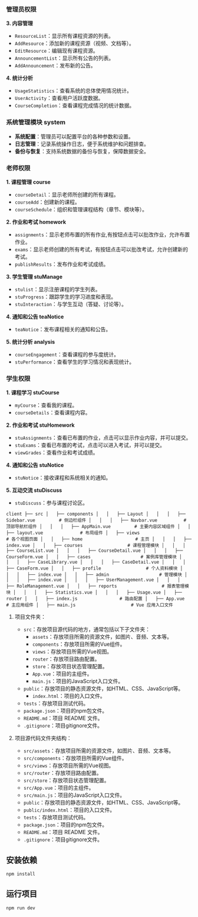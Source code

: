 ### 管理员权限

**3. 内容管理**
   - `ResourceList`：显示所有课程资源的列表。
   - `AddResource`：添加新的课程资源（视频、文档等）。
   - `EditResource`：编辑现有课程资源。
   - `AnnouncementList`：显示所有公告的列表。
   - `AddAnnouncement`：发布新的公告。

**4. 统计分析**
   - `UsageStatistics`：查看系统的总体使用情况统计。
   - `UserActivity`：查看用户活跃度数据。
   - `CourseCompletion`：查看课程完成情况的统计数据。

### 系统管理模块  system

- **系统配置**：管理员可以配置平台的各种参数和设置。
- **日志管理**：记录系统操作日志，便于系统维护和问题排查。
- **备份与恢复**：支持系统数据的备份与恢复，保障数据安全。

### 老师权限

**1. 课程管理  course**
   - `courseDetail`：显示老师所创建的所有课程。
   - `courseAdd`：创建新的课程。
   - `courseSchedule`：组织和管理课程结构（章节、模块等）。

**2. 作业和考试  homework**
   - `assignments`：显示老师布置的所有作业,有按钮点击可以批改作业，允许布置作业。
   - `exams`：显示老师创建的所有考试，有按钮点击可以批改考试，允许创建新的考试。
   - `publishResults`：发布作业和考试成绩。

**3. 学生管理  stuManage**
   - `stulist`：显示注册课程的学生列表。
   - `stuProgress`：跟踪学生的学习进度和表现。
   - `stuInteraction`：与学生互动（答疑、讨论等）。

**4. 通知和公告 teaNotice**
   - `teaNotice`：发布课程相关的通知和公告。

**5. 统计分析  analysis**
   - `courseEngagement`：查看课程的参与度统计。
   - `stuPerformance`：查看学生的学习情况和表现统计。

### 学生权限

**1. 课程学习  stuCourse**
   - `myCourse`：查看我的课程。
   - `courseDetails`：查看课程内容。

**2. 作业和考试 stuHomework**
   - `stuAssignments`：查看已布置的作业，点击可以显示作业内容，并可以提交。
   - `stuExams`：查看已布置的考试，点击可以进入考试，并可以提交。
   - `viewGrades`：查看作业和考试成绩。

**4. 通知和公告 stuNotice** 
   - `stuNotice`：接收课程和系统相关的通知。

**5. 互动交流 stuDiscuss**
   - `stuDiscuss`：参与课程讨论区。      
 
`
client
├── src
│   ├── components
│   │   ├── Layout
│   │   │   ├── Sidebar.vue         # 侧边栏组件
│   │   │   ├── Navbar.vue          # 顶部导航栏组件
│   │   │   ├── AppMain.vue         # 主要内容区域组件
│   │   ├── layout.vue              # 布局组件
│   ├── views                       # 各个视图页面
│   │   ├── home                    # 主页
│   │   │   ├── index.vue
│   │   ├── courses                 # 课程管理模块
│   │   │   ├── CourseList.vue
│   │   │   ├── CourseDetail.vue
│   │   │   ├── CourseForm.vue
│   │   ├── cases                   # 案例库管理模块
│   │   │   ├── CaseLibrary.vue
│   │   │   ├── CaseDetail.vue
│   │   │   ├── CaseForm.vue
│   │   ├── profile                 # 个人资料模块
│   │   │   ├── index.vue
│   │   ├── admin                   # 管理模块
│   │   │   ├── index.vue
│   │   │   ├── UserManagement.vue
│   │   │   ├── RoleManagement.vue
│   │   ├── reports                 # 报表管理模块
│   │   │   ├── Statistics.vue
│   │   │   ├── Usage.vue
│   ├── router
│   │   ├── index.js                # 路由配置
│   ├── App.vue                     # 主应用组件
│   ├── main.js                     # Vue 应用入口文件
`

1. 项目文件夹：
   - `src`：存放项目源代码的地方，通常包括以下子文件夹：
       - `assets`：存放项目所需的资源文件，如图片、音频、文本等。
       - `components`：存放项目所需的Vue组件。
       - `views`：存放项目所需的Vue视图。
       - `router`：存放项目路由配置。
       - `store`：存放项目状态管理配置。
       - `App.vue`：项目的主组件。
       - `main.js`：项目的JavaScript入口文件。
   - `public`：存放项目的静态资源文件，如HTML、CSS、JavaScript等。
       - `index.html`：项目的入口文件。
   - `tests`：存放项目测试代码。
   - `package.json`：项目的npm包文件。
   - `README.md`：项目 README 文件。
   - `.gitignore`：项目gitignore文件。

2. 项目源代码文件夹结构：
   - `src/assets`：存放项目所需的资源文件，如图片、音频、文本等。
   - `src/components`：存放项目所需的Vue组件。
   - `src/views`：存放项目所需的Vue视图。
   - `src/router`：存放项目路由配置。
   - `src/store`：存放项目状态管理配置。
   - `src/App.vue`：项目的主组件。
   - `src/main.js`：项目的JavaScript入口文件。
   - `public`：存放项目的静态资源文件，如HTML、CSS、JavaScript等。
   - `public/index.html`：项目的入口文件。
   - `tests`：存放项目测试代码。
   - `package.json`：项目的npm包文件。
   - `README.md`：项目 README 文件。
   - `.gitignore`：项目gitignore文件。

## 安装依赖

```bash
npm install
```

## 运行项目

```bash
npm run dev
```